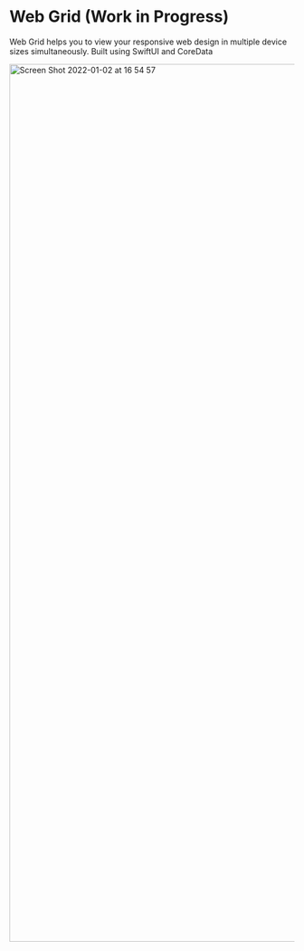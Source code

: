 # Web Grid (Work in Progress)

Web Grid helps you to view your responsive web design in multiple device sizes simultaneously. Built using SwiftUI and CoreData

<img width="1552" alt="Screen Shot 2022-01-02 at 16 54 57" src="https://user-images.githubusercontent.com/624974/147878185-f53ba1dc-753f-48db-904a-58ae64ee882b.png">
